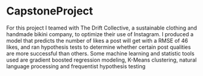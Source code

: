 # CapstoneProject

For this project I teamed with The Drift Collective, a sustainable clothing and handmade bikini company, to optimize their use of Instagram. I produced a model that predicts the number of likes a post will get with a RMSE of 46 likes, and ran hypothesis tests to determine whether certain post qualities are more successful than others. Some machine learning and statistic tools used are gradient boosted regression modeling, K-Means clustering, natural language processing and frequentist hypothesis testing
